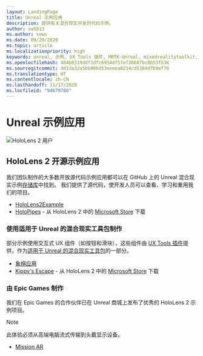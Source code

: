 ```yaml
---
layout: LandingPage
title: Unreal 示例应用
description: 提供有关混合现实开发的代码示例。
author: sw5813
ms.author: suwu
ms.date: 09/29/2020
ms.topic: article
ms.localizationpriority: high
keywords: unreal, 示例, UX Tools 插件, MRTK-Unreal, mixedrealitytoolkit, mixedrealitytoolkit-unreal, unreal engine, 开放源代码, 混合现实头戴显示设备, windows 混合现实头戴显示设备, 虚拟现实头戴显示设备
ms.openlocfilehash: 404b0319ddf1dfc6954df5fef30607bc0b53f536
ms.sourcegitcommit: dd13a32a5bb90bd53eeeea8214cd5384d7b9ef76
ms.translationtype: HT
ms.contentlocale: zh-CN
ms.lasthandoff: 11/17/2020
ms.locfileid: "94679786"
---
```

# <a name="unreal-sample-apps"></a>Unreal 示例应用

![HoloLens 2 用户](images/unreal-developer.jpg)

## <a name="hololens-2-open-source-sample-apps"></a>HoloLens 2 开源示例应用

我们团队制作的大多数开放源代码示例应用都可以在 GitHub 上的 Unreal 混合现实示例[存储库](https://github.com/microsoft/MixedReality-Unreal-Samples)中找到。 我们提供了源代码，使开发人员可以查看、学习和重用我们的项目。

* [HoloLens2Example](https://github.com/microsoft/MixedReality-Unreal-Samples/tree/master/HoloLens2Example) 
* [HoloPipes](https://github.com/microsoft/MixedReality-Unreal-HoloPipes) - 从 HoloLens 2 中的 [Microsoft Store](https://www.microsoft.com/en-us/p/holopipes/9mszb3nnrxn9) 下载

### <a name="made-with-the-mixed-reality-toolkit-for-unreal"></a>使用适用于 Unreal 的混合现实工具包制作

部分示例使用交互式 UX 组件（如按钮和滑块），这些组件由 [UX Tools 插件](https://aka.ms/uxt-unreal)提供，作为[适用于 Unreal 的混合现实工具包](https://aka.ms/mrtk-unreal)的一部分。

* [象棋应用](https://github.com/microsoft/MixedReality-Unreal-Samples/tree/master/ChessApp)
* [Kippy's Escape](unreal-kippys-escape.md) - 从 HoloLens 2 中的 [Microsoft Store](https://www.microsoft.com/en-us/p/kippys-escape/9nbd7gl86vkd) 下载

### <a name="made-by-epic-games"></a>由 Epic Games 制作

我们在 Epic Games 的合作伙伴已在 Unreal 商城上发布了优秀的 HoloLens 2 示例项目。 

> [!NOTE] 
> 此体验必须从高端电脑流式传输到头戴显示设备。

* [Mission AR](https://docs.unrealengine.com/en-US/Resources/Showcases/MissionAR/index.html)
